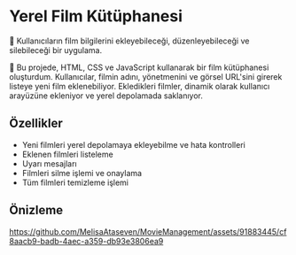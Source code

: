 # Yerel Film Kütüphanesi

🎥 Kullanıcıların film bilgilerini ekleyebileceği, düzenleyebileceği ve silebileceği bir uygulama.

🚀 Bu projede, HTML, CSS ve JavaScript kullanarak bir film kütüphanesi oluşturdum. 
Kullanıcılar, filmin adını, yönetmenini ve görsel URL'sini girerek listeye yeni film eklenebiliyor. 
Ekledikleri filmler, dinamik olarak kullanıcı arayüzüne ekleniyor ve yerel depolamada saklanıyor.

## Özellikler

- Yeni filmleri yerel depolamaya ekleyebilme ve hata kontrolleri
- Eklenen filmleri listeleme 
- Uyarı mesajları
- Filmleri silme işlemi ve onaylama
- Tüm filmleri temizleme işlemi



## Önizleme
https://github.com/MelisaAtaseven/MovieManagement/assets/91883445/cf8aacb9-badb-4aec-a359-db93e3806ea9

># 






